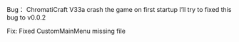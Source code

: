 Bug：
ChromatiCraft V33a crash the game on first startup
I’ll try to fixed this bug to v0.0.2

Fix:
Fixed CustomMainMenu missing file
